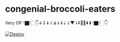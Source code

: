 # congenial-broccoli-eaters

Very OP 👇🏿👇🏻👇↓↧↡⇃⇊⇓⇟⇣⇩▼⇂⏬🔽🔻⬇️⬇👇🏿👇🏻👇

[![Deploy](https://www.herokucdn.com/deploy/button.svg)](https://heroku.com/deploy)
